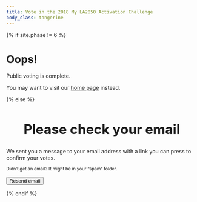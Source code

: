 ```yaml
---
title: Vote in the 2018 My LA2050 Activation Challenge
body_class: tangerine
---
```


{% if site.phase != 6 %}

# Oops!

<div class="introduction" markdown="1">
Public voting is complete.

You may want to visit our [home page](/) instead.
</div>

{% else %}

<div class="introduction" markdown="1">

<h2 style="max-width: none; text-align: center; font-size: 2.5em;">Please check your email</h2>

We sent you a message to your email address with a link you can press to confirm your votes.

<small>Didn’t get an email? It might be in your “spam” folder.</small>

<form action="/vote/email-sent/" method="get">

<input type="hidden" name="learn" />
<input type="hidden" name="create" />
<input type="hidden" name="play" />
<input type="hidden" name="connect" />
<input type="hidden" name="live" />

<input type="hidden" name="zip" />
<input type="hidden" name="email" />
<input type="hidden" name="subscribe_email_list" />

<p class="action"><button type="submit">Resend email</button></p>

</form>

<style>
.promotion {
	display: none;
}
</style>

</div>



<script>

  // http://stackoverflow.com/questions/901115/how-can-i-get-query-string-values-in-javascript#answer-901144
  function getParameterByName(name, url) {
    if (!url) url = window.location.href;
    name = name.replace(/[\[\]]/g, "\\$&");
    let regex = new RegExp("[?&]" + name + "(=([^&#]*)|&|#|$)"),
    results = regex.exec(url);
    if (!results) return null;
    if (!results[2]) return '';
    return decodeURIComponent(results[2].replace(/\+/g, " "));
  }


  var form = document.querySelector('form');

  var fieldNames = ['learn', 'create', 'play', 'connect', 'live'];
  var nextValue;
  for (var index = 0; index < fieldNames.length; index++) {
    nextValue = getParameterByName(fieldNames[index]);
    if (nextValue) {
      form.querySelector('input[name="' + fieldNames[index] + '"]').value = nextValue;
    }
  }

  form.querySelector('input[name="zip"]').value = getParameterByName('zip');
  form.querySelector('input[name="email"]').value = getParameterByName('email');
  form.querySelector('input[name="subscribe_email_list"]').value = getParameterByName('subscribe_email_list');

</script>

<script src="{{ site.auth0_js_url }}"></script>
<script type="text/javascript">
  var webAuth = new auth0.WebAuth({
    domain:      'activation-la2050.auth0.com',
    clientID:    'INfJpr4dnNk2EN143utsZYz4Zeq9c7cd',
    // responseMode: 'form_post',
    responseType: 'token'
  });
</script>

<script>
  function sendEmail(form){
    console.log('sendEmail');

    var zip = document.querySelector('input[name="zip"]').value;
    var email = document.querySelector('input[name="email"]').value;
    var subscribe_email_list = document.querySelector('input[name="subscribe_email_list"]').value;

    var fieldNames = ['learn', 'create', 'play', 'connect', 'live'];
    var votesData = [];
    var nextField;
    for (var index = 0; index < fieldNames.length; index++) {
      nextField = form.querySelector('input[name="' + fieldNames[index] + '"]');
      if (nextField) {
        votesData.push(fieldNames[index] + '=' + encodeURIComponent(nextField.value));
      } else {
        console.log('skipped: ' + fieldNames[index]);
      }
    }

    if ((votesData).length < 1) {
      console.error('No items were voted for');
      return;
    }

    votesData.push('subscribe_email_list=' + encodeURIComponent(subscribe_email_list));
    votesData.push('zip=' + encodeURIComponent(zip));
    votesData.push('email=' + encodeURIComponent(email));

    console.dir(votesData);

    var redirectUri = window.location.origin + '/vote/authenticated/?' + votesData.join('&');
    console.log('redirectUri: ' + redirectUri);

    webAuth.passwordlessStart({
      connection: 'email',
      send: 'link',
      email: email,
      redirectUri: redirectUri,
    }, function (err,res) {
      if (err) {
        // Handle error

        console.log('err');
        console.log(err)
        console.dir(err)
      } else {

        console.log('res');
        console.log(res)
        console.dir(res)

        form.action = form.action + '?' + votesData.join('&');

        form.submit();
        // document.querySelector('.introduction').style.display = 'block';
        // document.querySelector('form').style.display = 'none';
      }

    });
  }

  document.querySelector('form').addEventListener('submit', function(e) {
    e.preventDefault();
    sendEmail(e.target);

  })
</script>

{% endif %}
